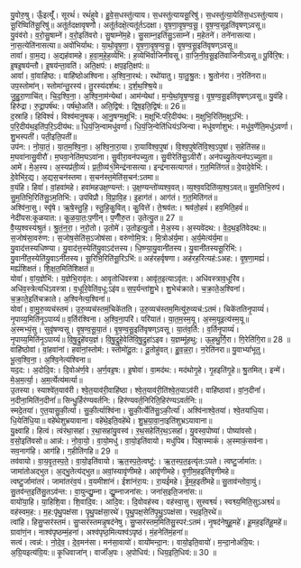 

  
यु॒वोरु॒षु। ऊँ॒इत्यूँ॑। सूरथं॑। रथं॑हुवे। हु॒वे॒स॒धस्तु॑त्याय। स॒धस्तु॑त्यायसू॒रिषु॑। स॒धस्तु॑त्या॒येति॑स॒धऽस्तु॑त्याय। सू॒रिष्विति॑सू॒रिषु॑॥ अतू॑र्तदक्षावृषणौ। अतू॑र्तदक्षे॒त्यतू॑र्तऽदक्षा। वृ॒ष॒णा॒वृ॒ष॒ण्व॒सू॒। वृ॒ष॒ण्व॒सूइति॑वृषण्ऽवसू॥  
यु॒वंव॑रो। व॒रो॒सु॒षाम्ने॑। व॒रो॒इति॑वरो। सु॒षाम्ने॑म॒हे। सु॒साम्न॒इति॑सु॒ऽसाम्ने॑। म॒हेतने॑। तने॑नासत्या। ना॒स॒त्येति॑नासत्या॥ अवो॑भिर्याथ:। या॒थो॒वृ॒ष॒णा॒। वृ॒ष॒णा॒वृ॒ष॒ण्व॒सू॒। वृ॒ष॒ण्व॒सू॒इति॑वृषण्ऽवसू॥  
तावां॑। वा॒म॒द्य। अ॒द्यह॑वामहे। ह॒वा॒म॒हे॒ह॒व्येभि॑:। ह॒व्येभि॑र्वाजिनीवसू। वा॒जि॒नी॒व॒सू॒इति॑वाजिनीऽवसू॥ पू॒र्विरि॒ष:। इ॒षइ॒षय॑न्तौ। इ॒षय॑न्ता॒वति॑। अति॒क्षप॑:। क्षप॒इति॒क्षप॑:॥  
आवां॑। वां॒वाहि॑ष्ठ:। वाहि॑ष्ठोअश्विना। अ॒श्वि॒ना॒रथ॑:। रथो॑यातु। या॒तु॒श्रु॒त:। श्रु॒तोन॑रा। न॒रेति॑नरा॥ उप॒स्तोमा॑न्। स्तोमा॑न्तु॒रस्य॑। तु॒रस्य॑दर्शथ:। द॒र्श॒थ॒श्श्रि॒ये॥  
जु॒हु॒रा॒णाचि॑त्। चि॒द॒श्वि॒ना॒। अ॒श्वि॒ना॒म॑न्येथां। आम॑न्येथां। म॒न्ये॒थां॒वृ॒ष॒ण्व॒सू॒। वृ॒ष॒ण्व॒सू॒इति॑वृषण्ऽवसू॥ यु॒वंहि। हिरु॑द्रा। रु॒द्रा॒पर्ष॑थ:। पर्ष॑थो॒अति॑। अति॒द्विष॑:। द्विष॒इति॒द्विष॑:॥ 26॥  
द॒स्राहि। हिविश्वं॑। विश्व॑मानु॒षक्। आ॒नु॒षग्म॒क्षूभि॑:। म॒क्षूभि॑:परि॒दीय॑थ:। म॒क्षुभि॒रिति॑म॒क्षुऽभि॑:। प॒रि॒दीय॑थ॒इति॑प॒रि॒ऽदीय॑थ:॥ धि॒यं॒जि॒न्वामधु॑वर्णा। धि॒यं॒जि॒न्वेति॑धियंऽजिन्वा। मधु॑वर्णाशुभ:। मधु॑व॒र्णॆति॒मधु॑ऽवर्णा। शु॒भस्पती॑। पती॒इति॒पती॑॥  
उप॑न:। नो॒या॒तं॒। या॒त॒म॒श्वि॒ना॒। अ॒श्वि॒ना॒रा॒या। रा॒यावि॑श्व॒पुषा॑। वि॒श्व॒पुषेति॑वि॒श्व॒ऽपुषा॑। स॒हेति॑सह॥ म॒घवा॑नासु॒वीरौ॑। म॒घवा॒नेति॑म॒घऽवा॑ना। सु॒वीरा॒वन॑पच्युता। सु॒वीरेति॑सु॒ऽवीरौ॑। अन॑पच्यु॒तेत्यन॑पऽच्युता॥  
आमे॑। मे॒अ॒स्य। अ॒स्यप्र॑ती॒व्यं॑। प्र॒ती॒व्य॑१॒॑मिन्द्र॑नासत्या। इन्द्र॑नासत्यागतं। ग॒त॒मिति॑गतं॥ दे॒वादे॒वेभि॑:। दे॒वेभि॑र॒द्य। अ॒द्यस॒चन॑स्तमा। स॒चन॑स्त॒मेति॑स॒चन॑:ऽतमा॥  
व॒यंहि। हिवां॑। वां॒हवा॑महे। हवा॑महउक्ष॒ण्यन्त॑:। उ॒क्ष॒ण्यन्तो॑व्यश्व॒वत्। व्य॒श्व॒वदिति॑व्य॒श्व॒ऽवत्॥ सु॒म॒तिभि॒रुप॑। सु॒म॒तिभि॒रिति॑सु॒ऽम॒तिभि॑:। उप॑विप्रौ। वि॒प्रा॒वि॒ह। इ॒हाग॑तं। आग॑तं। ग॒त॒मिति॑गतं॥  
अश्वि॑ना॒सु। स्वृ॑षे। ऋ॒षे॒स्तु॒हि॒। स्तु॒हि॒कु॒वित्। कु॒वित्ते॑। ते॒श्रव॑त:। श्रव॑तो॒हवं॑। हव॒मिति॒हवं॑॥ नेदी॑यस:कूळयात:। कू॒ळ॒या॒त॒:प॒णीन्। प॒णीँरु॒त। उ॒तेत्यु॒त॥ 27 ॥  
वै॒य्य॒श्वस्य॑श्रुतं। श्रु॒तं॒न॒रा॒। न॒रो॒तो। उ॒तोमे॑। उ॒तोइत्यु॒तो। मे॒अ॒स्य। अ॒स्यवे॑दथ:। वे॒द॒थ॒इति॑वेदथ:॥ स॒जोष॑सा॒वरु॑ण:। स॒जोष॒सेति॑स॒ऽजोष॑सा। वरु॑णोमि॒त्र:। मि॒त्रोअ॑र्य॒मा। अ॒र्य॒मेत्य॑र्य॒मा॥  
यु॒वाद॑त्तस्यधिष्ण्या। यु॒वाद॑त्त॒स्येति॑यु॒वाऽद॑त्तस्य। धि॒ष्ण्या॒यु॒वानी॑तस्य। यु॒वानी॑तस्यसू॒रिभि॑:। यु॒वानी॑त॒स्येति॑यु॒वाऽनी॑तस्य। सू॒रिभि॒रिति॑सू॒रिऽभि॑:॥ अह॑रहर्वृषणा। अह॑रह॒रित्यह॑:ऽअह:। वृ॒ष॒णा॒मह्यं॑। मह्यं॑शिक्षतं। शि॒क्ष॒त॒मिति॑शिक्षतं॥  
योवां॑। वां॒य॒ज्ञेभि॑:। य॒ज्ञेभि॒रावृ॑त:। आवृ॒तोधि॑वस्त्रा। आवृ॑त॒इत्याऽवृ॑त:। अधि॑वस्त्राव॒धूरि॑व। अधि॑व॒स्त्रेत्यधि॑ऽवस्त्रा। व॒धूरि॒वेति॑व॒धू:ऽइ॑व॥ स॒प॒र्यन्ता॑शु॒भे। शु॒भेच॑क्राते। च॒क्रा॒ते॒अ॒श्विना॑। च॒क्रा॒ते॒इति॑चक्राते। अ॒श्विनेत्य॒श्विना॑॥  
योवां॑। वा॒मु॒रु॒व्यच॑स्तमं। उ॒रु॒व्यच॑स्तमं॒चिके॑तति। उ॒रु॒व्यच॑स्तम॒मित्यु॑रु॒व्यच॑:ऽतमं। चिके॑ततिनृ॒पाय्यं॑। नृ॒पाय्य॒मिति॑नृ॒ऽपाय्यं॑॥ व॒र्तिर॑श्विना। अ॒श्वि॒ना॒परि॑। परि॑यातं। या॒त॒म॒स्म॒यू। अ॒स्म॒यूइत्य॑स्म॒यू॥  
अ॒स्मभ्यं॒सु। सुवृ॑षण्वसू। वृ॒ष॒ण्व॒सू॒या॒तं। वृ॒ष॒ण्व॒सू॒इति॑वृषण्ऽवसू। या॒तंव॒र्ति:। व॒र्तिनृ॒पाय्यं॑। नृ॒पाय्य॒मिति॑नृ॒ऽपाय्यं॑॥ वि॒षु॒द्रुहे॑वय॒ज्ञं। वि॒षु॒द्रुहे॒वेति॑वि॒षु॒द्रुहा॑ऽइव। य॒ज्ञम्मू॑हथु:। ऊ॒ह॒थु॒र्गि॒रा। गि॒रेति॑गि॒रा॥ 28 ॥  
वाहि॑ष्ठोवां। वां॒हवा॑नां। हवा॑नां॒स्तोम॑:। स्तोमो॑दू॒त:। दू॒तोहु॑वत्। हु॒व॒न्न॒रा॒। न॒रेति॑नरा॥ यु॒वाभ्यां॑भूतु। भू॒त्व॒श्वि॒ना॒। अ॒श्वि॒नेत्य॑श्विना॥  
यद॒द:। अ॒दोदि॒व:। दि॒वोअ॑र्ण॒वे। अ॒र्ण॒वइ॒ष:। इ॒षोवा॑। वा॒मद॑थ:। मद॑थोगृ॒हे। गृ॒हइति॑गृ॒हे॥ श्रु॒तमित्। इन्मे॑। मे॒अ॒म॒र्त्या॒। अ॒म॒र्त्येत्य॑मर्त्या॥  
उ॒तस्या। स्याश्वे॑त॒याव॑री। श्वे॒त॒याव॑री॒वाहि॑ष्ठा। श्वे॒त॒याव॑री॒ति॑श्वे॒त॒याऽव॑री। वाहि॑ष्ठावां। वां॒न॒दीनां॑। न॒दीना॒मिति॑न॒दीनां॑॥ सिन्धु॒र्हिर॑ण्यवर्तनि:। हिर॑ण्यवर्त॒निरिति॒हिर॑ण्यऽवर्तनि:॥  
स्मदे॒तया॑। ए॒त॒यासु॒की॒र्त्या। सु॒की॒र्त्याश्वि॑ना। सु॒की॒र्त्येति॑सु॒ऽकी॒र्त्या॑। अश्वि॑नाश्वे॒तया॑। श्वे॒तया॑धि॒या। धि॒येति॑धि॒या॥ वहे॑थेशुभ्रयावाना। वहे॑थे॒इति॒वहे॑थे। शु॒भ्र॒या॒वा॒ना॒इति॑शुभ्रऽयावाना॥  
यु॒क्ष्वाहि। हित्वं। त्वंर॑था॒सहा॑। र॒था॒सहा॑यु॒वस्व॑। र॒थ॒सहेति॑र॒थ॒ऽसहा॑। यु॒वस्व॒पोष्या॑। पोष्या॑वसो। व॒सो॒इति॑वसो॥ आन्न॑:। नो॒वा॒यो॒। वा॒यो॒मधु॑। वा॒यो॒इति॑वायो। मधु॑पिब। पिबा॒स्माकं॑। अ॒स्माकं॒सव॑ना। सव॒नाग॑हि। आग॑हि। ग॒हीति॑गहि॥ 29 ॥  
तव॑वायो। वा॒य॒वृ॒त॒स्प॒ते॒। वा॒यो॒इति॑वायो। ऋ॒त॒स्प॒ते॒त्वष्टु॑:। ऋ॒त॒स्प॒त॒इत्यृ॑त:ऽपते। त्वष्टु॒र्जामा॑त:। जामा॑तोअद्भुत। अ॒द्भु॒तेत्य॑द्भुत॥ अवां॒स्यावृ॑णीमहे। आवृ॑णीमहे। वृ॒णी॒म॒हइति॑वृणीमहे॥  
त्वष्टु॒र्जामा॑तरं। जामा॑तरंव॒यं। व॒यमीशा॑नं। ईशा॑नंरा॒य:। रा॒यई॑महे। ई॒म॒ह॒इती॑महे॥ सु॒ताव॑न्तोवा॒युं। सु॒तव॑न्त॒इति॑सु॒तऽव॑न्त:। वा॒युन्द्यु॒म्ना। द्यु॒म्नाजना॑स:। जना॑स॒इति॒जना॑स:॥  
वायो॑या॒हि। या॒हिशि॒वा। शि॒वादि॒व:। आदि॒व:। दि॒वोवह॑स्व। वह॑स्वा॒सु। सुस्वश्व्यं॑। स्वश्व्य॒मिति॒सुऽअश्व्यं॑॥ वह॑स्वम॒ह:। म॒ह:पृ॑थु॒पक्ष॑सा। पृ॒थु॒पक्ष॑सा॒रथे॑। पृ॒थु॒पक्ष॒सेति॑पृ॒थु॒ऽपक्ष॑सा। रथ॒इति॒रथे॑॥  
त्वांहि। हिसु॒प्सर॑स्तमं। सु॒प्सर॑स्तमन्नृ॒षद॑नेषु। सु॒प्सर॑स्तम॒मिति॑सु॒स्पर॑:ऽतमं। नृ॒षद॑नेषुहू॒महे॑। हू॒मह॒इति॑हू॒महे॑॥ ग्रावा॑णं॒न। नाश्व॑पृष्ठम्मं॒हना॑। अश्व॑पृष्ठ॒मित्यश्व॑ऽपृष्ठं। मं॒हनेति॑मं॒हना॑॥  
सत्वं। त्वन्न॑:। नो॒दे॒व॒। दे॒व॒मन॑सा। मन॑सा॒वायो॑। वायो॑मन्दा॒न:। वायो॒इति॒वायो॑। म॒न्दा॒नोअ॑ग्रि॒य:। अ॒ग्रि॒यइत्य॑ग्रि॒य:॥ कृ॒धिवाजा॑न्। वाजाँ॑अ॒पः। अ॒पोधिय॑:। धिय॒इति॒धिय॑:॥ 30 ॥  
